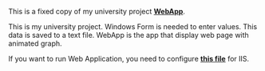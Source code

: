 This is a fixed copy of my university project [**WebApp**](https://github.com/m1c1b/WebApp).

This is my university project. Windows Form is needed to enter values. This data is saved to a text file. WebApp is the app that display web page with animated graph.

If you want to run Web Application, you need to configure [**this file**](https://github.com/m1c1b/WebApp) for IIS.
